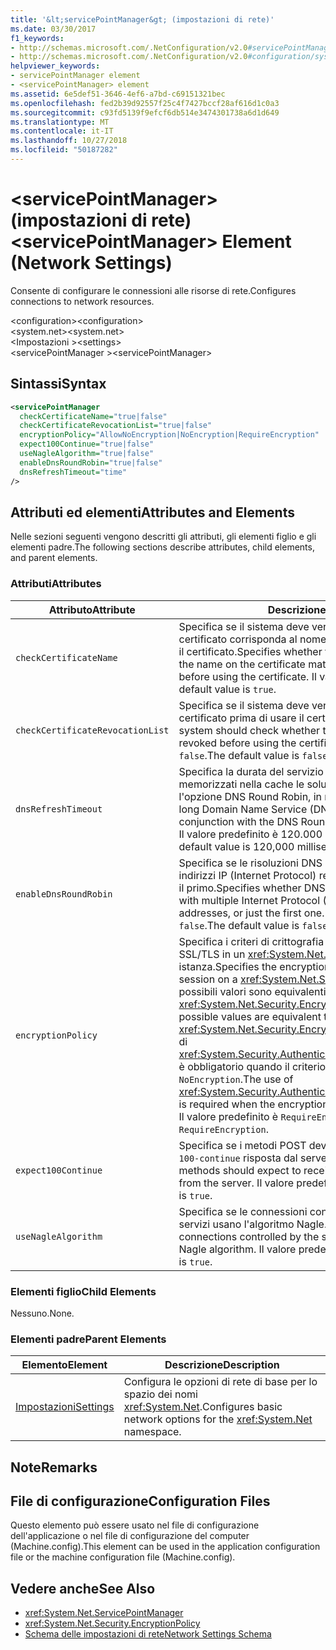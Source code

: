 ```yaml
---
title: '&lt;servicePointManager&gt; (impostazioni di rete)'
ms.date: 03/30/2017
f1_keywords:
- http://schemas.microsoft.com/.NetConfiguration/v2.0#servicePointManager
- http://schemas.microsoft.com/.NetConfiguration/v2.0#configuration/system.net/settings/servicePointManager
helpviewer_keywords:
- servicePointManager element
- <servicePointManager> element
ms.assetid: 6e5def51-3646-4ef6-a7bd-c69151321bec
ms.openlocfilehash: fed2b39d92557f25c4f7427bccf28af616d1c0a3
ms.sourcegitcommit: c93fd5139f9efcf6db514e3474301738a6d1d649
ms.translationtype: MT
ms.contentlocale: it-IT
ms.lasthandoff: 10/27/2018
ms.locfileid: "50187282"
---
```

# <a name="ltservicepointmanagergt-element-network-settings"></a><span data-ttu-id="dd141-102">&lt;servicePointManager&gt; (impostazioni di rete)</span><span class="sxs-lookup"><span data-stu-id="dd141-102">&lt;servicePointManager&gt; Element (Network Settings)</span></span>
<span data-ttu-id="dd141-103">Consente di configurare le connessioni alle risorse di rete.</span><span class="sxs-lookup"><span data-stu-id="dd141-103">Configures connections to network resources.</span></span>  
  
 <span data-ttu-id="dd141-104">\<configuration></span><span class="sxs-lookup"><span data-stu-id="dd141-104">\<configuration></span></span>  
<span data-ttu-id="dd141-105">\<system.net></span><span class="sxs-lookup"><span data-stu-id="dd141-105">\<system.net></span></span>  
<span data-ttu-id="dd141-106">\<Impostazioni ></span><span class="sxs-lookup"><span data-stu-id="dd141-106">\<settings></span></span>  
<span data-ttu-id="dd141-107">\<servicePointManager ></span><span class="sxs-lookup"><span data-stu-id="dd141-107">\<servicePointManager></span></span>  
  
## <a name="syntax"></a><span data-ttu-id="dd141-108">Sintassi</span><span class="sxs-lookup"><span data-stu-id="dd141-108">Syntax</span></span>  
  
```xml  
<servicePointManager  
  checkCertificateName="true|false"  
  checkCertificateRevocationList="true|false"  
  encryptionPolicy="AllowNoEncryption|NoEncryption|RequireEncryption"  
  expect100Continue="true|false"  
  useNagleAlgorithm="true|false"  
  enableDnsRoundRobin="true|false"  
  dnsRefreshTimeout="time"  
/>  
```  
  
## <a name="attributes-and-elements"></a><span data-ttu-id="dd141-109">Attributi ed elementi</span><span class="sxs-lookup"><span data-stu-id="dd141-109">Attributes and Elements</span></span>  
 <span data-ttu-id="dd141-110">Nelle sezioni seguenti vengono descritti gli attributi, gli elementi figlio e gli elementi padre.</span><span class="sxs-lookup"><span data-stu-id="dd141-110">The following sections describe attributes, child elements, and parent elements.</span></span>  
  
### <a name="attributes"></a><span data-ttu-id="dd141-111">Attributi</span><span class="sxs-lookup"><span data-stu-id="dd141-111">Attributes</span></span>  
  
|<span data-ttu-id="dd141-112">**Attributo**</span><span class="sxs-lookup"><span data-stu-id="dd141-112">**Attribute**</span></span>|<span data-ttu-id="dd141-113">**Descrizione**</span><span class="sxs-lookup"><span data-stu-id="dd141-113">**Description**</span></span>|  
|-------------------|---------------------|  
|`checkCertificateName`|<span data-ttu-id="dd141-114">Specifica se il sistema deve verificare che il nome del certificato corrisponda al nome host del server prima di usare il certificato.</span><span class="sxs-lookup"><span data-stu-id="dd141-114">Specifies whether the system should verify that the name on the certificate matches the server host name before using the certificate.</span></span> <span data-ttu-id="dd141-115">Il valore predefinito è `true`.</span><span class="sxs-lookup"><span data-stu-id="dd141-115">The default value is `true`.</span></span>|  
|`checkCertificateRevocationList`|<span data-ttu-id="dd141-116">Specifica se il sistema deve verificare se è stato revocato il certificato prima di usare il certificato.</span><span class="sxs-lookup"><span data-stu-id="dd141-116">Specifies whether the system should check whether the certificate has been revoked before using the certificate.</span></span> <span data-ttu-id="dd141-117">Il valore predefinito è `false`.</span><span class="sxs-lookup"><span data-stu-id="dd141-117">The default value is `false`.</span></span>|  
|`dnsRefreshTimeout`|<span data-ttu-id="dd141-118">Specifica la durata del servizio DNS (Domain Name) vengono memorizzati nella cache le soluzioni in combinazione con l'opzione DNS Round Robin, in millisecondi.</span><span class="sxs-lookup"><span data-stu-id="dd141-118">Specifies how long Domain Name Service (DNS) resolutions are cached in conjunction with the DNS Round Robin option, in milliseconds.</span></span> <span data-ttu-id="dd141-119">Il valore predefinito è 120.000 millisecondi (due minuti).</span><span class="sxs-lookup"><span data-stu-id="dd141-119">The default value is 120,000 milliseconds (two minutes).</span></span>|  
|`enableDnsRoundRobin`|<span data-ttu-id="dd141-120">Specifica se le risoluzioni DNS dell'host di nomi con più indirizzi IP (Internet Protocol) restituiti tutti gli indirizzi, o solo il primo.</span><span class="sxs-lookup"><span data-stu-id="dd141-120">Specifies whether DNS resolutions of host names with multiple Internet Protocol (IP) addresses return all the addresses, or just the first one.</span></span> <span data-ttu-id="dd141-121">Il valore predefinito è `false`.</span><span class="sxs-lookup"><span data-stu-id="dd141-121">The default value is `false`.</span></span>|  
|`encryptionPolicy`|<span data-ttu-id="dd141-122">Specifica i criteri di crittografia applicati a una sessione SSL/TLS in un <xref:System.Net.ServicePointManager> istanza.</span><span class="sxs-lookup"><span data-stu-id="dd141-122">Specifies the encryption policy applied to an SSL/TLS session on a <xref:System.Net.ServicePointManager> instance.</span></span> <span data-ttu-id="dd141-123">I possibili valori sono equivalenti ai valori per il <xref:System.Net.Security.EncryptionPolicy> enumerazione.</span><span class="sxs-lookup"><span data-stu-id="dd141-123">The possible values are equivalent to the values for the <xref:System.Net.Security.EncryptionPolicy> enumeration.</span></span> <span data-ttu-id="dd141-124">L'uso di <xref:System.Security.Authentication.CipherAlgorithmType.Null> è obbligatorio quando il criterio di crittografia è impostato su `NoEncryption`.</span><span class="sxs-lookup"><span data-stu-id="dd141-124">The use of <xref:System.Security.Authentication.CipherAlgorithmType.Null> is required when the encryption policy is set to `NoEncryption`.</span></span> <span data-ttu-id="dd141-125">Il valore predefinito è `RequireEncryption`.</span><span class="sxs-lookup"><span data-stu-id="dd141-125">The default value is `RequireEncryption`.</span></span>|  
|`expect100Continue`|<span data-ttu-id="dd141-126">Specifica se i metodi POST devono prevedere di ricevere un `100-continue` risposta dal server.</span><span class="sxs-lookup"><span data-stu-id="dd141-126">Specifies whether POST methods should expect to receive a `100-continue` response from the server.</span></span> <span data-ttu-id="dd141-127">Il valore predefinito è `true`.</span><span class="sxs-lookup"><span data-stu-id="dd141-127">The default value is `true`.</span></span>|  
|`useNagleAlgorithm`|<span data-ttu-id="dd141-128">Specifica se le connessioni controllate dal punto di Gestione servizi usano l'algoritmo Nagle.</span><span class="sxs-lookup"><span data-stu-id="dd141-128">Specifies whether connections controlled by the service point manager use the Nagle algorithm.</span></span> <span data-ttu-id="dd141-129">Il valore predefinito è `true`.</span><span class="sxs-lookup"><span data-stu-id="dd141-129">The default value is `true`.</span></span>|  
  
### <a name="child-elements"></a><span data-ttu-id="dd141-130">Elementi figlio</span><span class="sxs-lookup"><span data-stu-id="dd141-130">Child Elements</span></span>  
 <span data-ttu-id="dd141-131">Nessuno.</span><span class="sxs-lookup"><span data-stu-id="dd141-131">None.</span></span>  
  
### <a name="parent-elements"></a><span data-ttu-id="dd141-132">Elementi padre</span><span class="sxs-lookup"><span data-stu-id="dd141-132">Parent Elements</span></span>  
  
|<span data-ttu-id="dd141-133">**Elemento**</span><span class="sxs-lookup"><span data-stu-id="dd141-133">**Element**</span></span>|<span data-ttu-id="dd141-134">**Descrizione**</span><span class="sxs-lookup"><span data-stu-id="dd141-134">**Description**</span></span>|  
|-----------------|---------------------|  
|[<span data-ttu-id="dd141-135">Impostazioni</span><span class="sxs-lookup"><span data-stu-id="dd141-135">Settings</span></span>](../../../../../docs/framework/configure-apps/file-schema/network/settings-element-network-settings.md)|<span data-ttu-id="dd141-136">Configura le opzioni di rete di base per lo spazio dei nomi <xref:System.Net>.</span><span class="sxs-lookup"><span data-stu-id="dd141-136">Configures basic network options for the <xref:System.Net> namespace.</span></span>|  
  
## <a name="remarks"></a><span data-ttu-id="dd141-137">Note</span><span class="sxs-lookup"><span data-stu-id="dd141-137">Remarks</span></span>  
  
## <a name="configuration-files"></a><span data-ttu-id="dd141-138">File di configurazione</span><span class="sxs-lookup"><span data-stu-id="dd141-138">Configuration Files</span></span>  
 <span data-ttu-id="dd141-139">Questo elemento può essere usato nel file di configurazione dell'applicazione o nel file di configurazione del computer (Machine.config).</span><span class="sxs-lookup"><span data-stu-id="dd141-139">This element can be used in the application configuration file or the machine configuration file (Machine.config).</span></span>  
  
## <a name="see-also"></a><span data-ttu-id="dd141-140">Vedere anche</span><span class="sxs-lookup"><span data-stu-id="dd141-140">See Also</span></span>  
- <xref:System.Net.ServicePointManager>  
- <xref:System.Net.Security.EncryptionPolicy>  
- [<span data-ttu-id="dd141-141">Schema delle impostazioni di rete</span><span class="sxs-lookup"><span data-stu-id="dd141-141">Network Settings Schema</span></span>](../../../../../docs/framework/configure-apps/file-schema/network/index.md)
